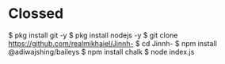 # Clossed

$ pkg install git -y
$ pkg install nodejs -y
$ git clone https://github.com/realmikhaiel/Jinnh-
$ cd Jinnh-
$ npm install @adiwajshing/baileys
$ npm install chalk
$ node index.js
